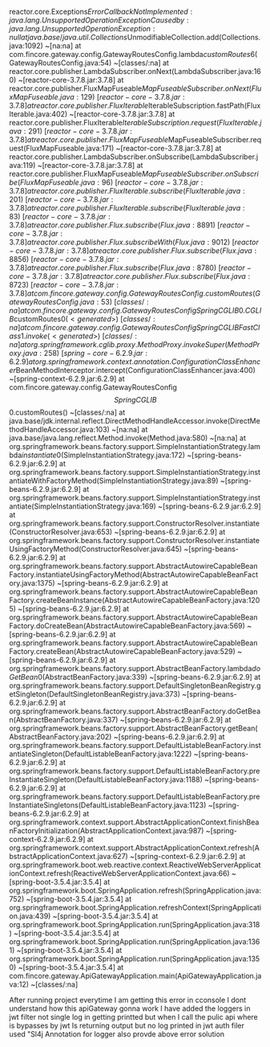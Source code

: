 
reactor.core.Exceptions$ErrorCallbackNotImplemented: java.lang.UnsupportedOperationException
Caused by: java.lang.UnsupportedOperationException: null
	at java.base/java.util.Collections$UnmodifiableCollection.add(Collections.java:1092) ~[na:na]
	at com.fincore.gateway.config.GatewayRoutesConfig.lambda$customRoutes$6(GatewayRoutesConfig.java:54) ~[classes/:na]
	at reactor.core.publisher.LambdaSubscriber.onNext(LambdaSubscriber.java:160) ~[reactor-core-3.7.8.jar:3.7.8]
	at reactor.core.publisher.FluxMapFuseable$MapFuseableSubscriber.onNext(FluxMapFuseable.java:129) ~[reactor-core-3.7.8.jar:3.7.8]
	at reactor.core.publisher.FluxIterable$IterableSubscription.fastPath(FluxIterable.java:402) ~[reactor-core-3.7.8.jar:3.7.8]
	at reactor.core.publisher.FluxIterable$IterableSubscription.request(FluxIterable.java:291) ~[reactor-core-3.7.8.jar:3.7.8]
	at reactor.core.publisher.FluxMapFuseable$MapFuseableSubscriber.request(FluxMapFuseable.java:171) ~[reactor-core-3.7.8.jar:3.7.8]
	at reactor.core.publisher.LambdaSubscriber.onSubscribe(LambdaSubscriber.java:119) ~[reactor-core-3.7.8.jar:3.7.8]
	at reactor.core.publisher.FluxMapFuseable$MapFuseableSubscriber.onSubscribe(FluxMapFuseable.java:96) ~[reactor-core-3.7.8.jar:3.7.8]
	at reactor.core.publisher.FluxIterable.subscribe(FluxIterable.java:201) ~[reactor-core-3.7.8.jar:3.7.8]
	at reactor.core.publisher.FluxIterable.subscribe(FluxIterable.java:83) ~[reactor-core-3.7.8.jar:3.7.8]
	at reactor.core.publisher.Flux.subscribe(Flux.java:8891) ~[reactor-core-3.7.8.jar:3.7.8]
	at reactor.core.publisher.Flux.subscribeWith(Flux.java:9012) ~[reactor-core-3.7.8.jar:3.7.8]
	at reactor.core.publisher.Flux.subscribe(Flux.java:8856) ~[reactor-core-3.7.8.jar:3.7.8]
	at reactor.core.publisher.Flux.subscribe(Flux.java:8780) ~[reactor-core-3.7.8.jar:3.7.8]
	at reactor.core.publisher.Flux.subscribe(Flux.java:8723) ~[reactor-core-3.7.8.jar:3.7.8]
	at com.fincore.gateway.config.GatewayRoutesConfig.customRoutes(GatewayRoutesConfig.java:53) ~[classes/:na]
	at com.fincore.gateway.config.GatewayRoutesConfig$$SpringCGLIB$$0.CGLIB$customRoutes$0(<generated>) ~[classes/:na]
	at com.fincore.gateway.config.GatewayRoutesConfig$$SpringCGLIB$$FastClass$$1.invoke(<generated>) ~[classes/:na]
	at org.springframework.cglib.proxy.MethodProxy.invokeSuper(MethodProxy.java:258) ~[spring-core-6.2.9.jar:6.2.9]
	at org.springframework.context.annotation.ConfigurationClassEnhancer$BeanMethodInterceptor.intercept(ConfigurationClassEnhancer.java:400) ~[spring-context-6.2.9.jar:6.2.9]
	at com.fincore.gateway.config.GatewayRoutesConfig$$SpringCGLIB$$0.customRoutes(<generated>) ~[classes/:na]
	at java.base/jdk.internal.reflect.DirectMethodHandleAccessor.invoke(DirectMethodHandleAccessor.java:103) ~[na:na]
	at java.base/java.lang.reflect.Method.invoke(Method.java:580) ~[na:na]
	at org.springframework.beans.factory.support.SimpleInstantiationStrategy.lambda$instantiate$0(SimpleInstantiationStrategy.java:172) ~[spring-beans-6.2.9.jar:6.2.9]
	at org.springframework.beans.factory.support.SimpleInstantiationStrategy.instantiateWithFactoryMethod(SimpleInstantiationStrategy.java:89) ~[spring-beans-6.2.9.jar:6.2.9]
	at org.springframework.beans.factory.support.SimpleInstantiationStrategy.instantiate(SimpleInstantiationStrategy.java:169) ~[spring-beans-6.2.9.jar:6.2.9]
	at org.springframework.beans.factory.support.ConstructorResolver.instantiate(ConstructorResolver.java:653) ~[spring-beans-6.2.9.jar:6.2.9]
	at org.springframework.beans.factory.support.ConstructorResolver.instantiateUsingFactoryMethod(ConstructorResolver.java:645) ~[spring-beans-6.2.9.jar:6.2.9]
	at org.springframework.beans.factory.support.AbstractAutowireCapableBeanFactory.instantiateUsingFactoryMethod(AbstractAutowireCapableBeanFactory.java:1375) ~[spring-beans-6.2.9.jar:6.2.9]
	at org.springframework.beans.factory.support.AbstractAutowireCapableBeanFactory.createBeanInstance(AbstractAutowireCapableBeanFactory.java:1205) ~[spring-beans-6.2.9.jar:6.2.9]
	at org.springframework.beans.factory.support.AbstractAutowireCapableBeanFactory.doCreateBean(AbstractAutowireCapableBeanFactory.java:569) ~[spring-beans-6.2.9.jar:6.2.9]
	at org.springframework.beans.factory.support.AbstractAutowireCapableBeanFactory.createBean(AbstractAutowireCapableBeanFactory.java:529) ~[spring-beans-6.2.9.jar:6.2.9]
	at org.springframework.beans.factory.support.AbstractBeanFactory.lambda$doGetBean$0(AbstractBeanFactory.java:339) ~[spring-beans-6.2.9.jar:6.2.9]
	at org.springframework.beans.factory.support.DefaultSingletonBeanRegistry.getSingleton(DefaultSingletonBeanRegistry.java:373) ~[spring-beans-6.2.9.jar:6.2.9]
	at org.springframework.beans.factory.support.AbstractBeanFactory.doGetBean(AbstractBeanFactory.java:337) ~[spring-beans-6.2.9.jar:6.2.9]
	at org.springframework.beans.factory.support.AbstractBeanFactory.getBean(AbstractBeanFactory.java:202) ~[spring-beans-6.2.9.jar:6.2.9]
	at org.springframework.beans.factory.support.DefaultListableBeanFactory.instantiateSingleton(DefaultListableBeanFactory.java:1222) ~[spring-beans-6.2.9.jar:6.2.9]
	at org.springframework.beans.factory.support.DefaultListableBeanFactory.preInstantiateSingleton(DefaultListableBeanFactory.java:1188) ~[spring-beans-6.2.9.jar:6.2.9]
	at org.springframework.beans.factory.support.DefaultListableBeanFactory.preInstantiateSingletons(DefaultListableBeanFactory.java:1123) ~[spring-beans-6.2.9.jar:6.2.9]
	at org.springframework.context.support.AbstractApplicationContext.finishBeanFactoryInitialization(AbstractApplicationContext.java:987) ~[spring-context-6.2.9.jar:6.2.9]
	at org.springframework.context.support.AbstractApplicationContext.refresh(AbstractApplicationContext.java:627) ~[spring-context-6.2.9.jar:6.2.9]
	at org.springframework.boot.web.reactive.context.ReactiveWebServerApplicationContext.refresh(ReactiveWebServerApplicationContext.java:66) ~[spring-boot-3.5.4.jar:3.5.4]
	at org.springframework.boot.SpringApplication.refresh(SpringApplication.java:752) ~[spring-boot-3.5.4.jar:3.5.4]
	at org.springframework.boot.SpringApplication.refreshContext(SpringApplication.java:439) ~[spring-boot-3.5.4.jar:3.5.4]
	at org.springframework.boot.SpringApplication.run(SpringApplication.java:318) ~[spring-boot-3.5.4.jar:3.5.4]
	at org.springframework.boot.SpringApplication.run(SpringApplication.java:1361) ~[spring-boot-3.5.4.jar:3.5.4]
	at org.springframework.boot.SpringApplication.run(SpringApplication.java:1350) ~[spring-boot-3.5.4.jar:3.5.4]
	at com.fincore.gateway.ApiGatewayApplication.main(ApiGatewayApplication.java:12) ~[classes/:na]

 After running project everytime I am getting this error in cconsole I dont understand how this apiGateway gonna work I have added the loggers in jwt filter not single log in getting printted but when I call the pulic api where is bypasses by jwt Is returning output but no log printed in jwt auth filer used "Sl4j Annotation for logger  also provde above error solution
